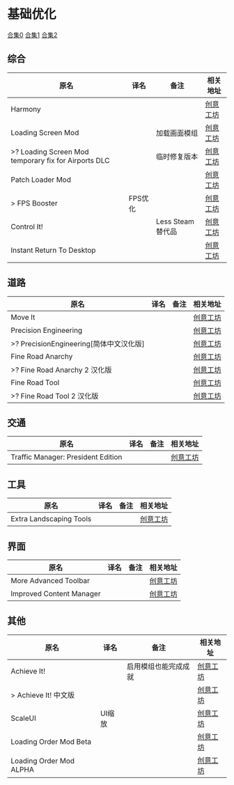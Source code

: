 # 基础优化

[合集0](https://steamcommunity.com/sharedfiles/filedetails/?id=2697753927)
[合集1](https://steamcommunity.com/sharedfiles/filedetails/?id=2569518789)
[合集2](https://steamcommunity.com/sharedfiles/filedetails/?id=2717551308)

## 综合

| 原名                                                 | 译名    | 备注              | 相关地址                                                                      |
| ---------------------------------------------------- | ------- | ----------------- | ----------------------------------------------------------------------------- |
| Harmony                                              |         |                   | [创意工坊](https://steamcommunity.com/sharedfiles/filedetails/?id=2040656402) |
| Loading Screen Mod                                   |         | 加载画面模组      | [创意工坊](https://steamcommunity.com/sharedfiles/filedetails/?id=667342976)  |
| >? Loading Screen Mod temporary fix for Airports DLC |         | 临时修复版本      | [创意工坊](https://steamcommunity.com/sharedfiles/filedetails/?id=2731207699) |
| Patch Loader Mod                                     |         |                   | [创意工坊](https://steamcommunity.com/sharedfiles/filedetails/?id=2041457644) |
| > FPS Booster                                        | FPS优化 |                   | [创意工坊](https://steamcommunity.com/sharedfiles/filedetails/?id=2105755179) |
| Control It!                                          |         | Less Steam 替代品 | [创意工坊](https://steamcommunity.com/sharedfiles/filedetails/?id=2723628116) |
| Instant Return To Desktop                            |         |                   | [创意工坊](https://steamcommunity.com/sharedfiles/filedetails/?id=2037888659) |

## 道路

| 原名                                    | 译名 | 备注 | 相关地址                                                                      |
| --------------------------------------- | ---- | ---- | ----------------------------------------------------------------------------- |
| Move It                                 |      |      | [创意工坊](https://steamcommunity.com/sharedfiles/filedetails/?id=1619685021) |
| Precision Engineering                   |      |      | [创意工坊](https://steamcommunity.com/sharedfiles/filedetails/?id=445589127)  |
| >? PrecisionEngineering[简体中文汉化版] |      |      | [创意工坊](https://steamcommunity.com/sharedfiles/filedetails/?id=2727966897) |
| Fine Road Anarchy                       |      |      | [创意工坊](https://steamcommunity.com/sharedfiles/filedetails/?id=1844440354) |
| >? Fine Road Anarchy 2 汉化版           |      |      | [创意工坊](https://steamcommunity.com/sharedfiles/filedetails/?id=1895443005) |
| Fine Road Tool                          |      |      | [创意工坊](https://steamcommunity.com/sharedfiles/filedetails/?id=1844442251) |
| >? Fine Road Tool 2 汉化版              |      |      | [创意工坊](https://steamcommunity.com/sharedfiles/filedetails/?id=1895440521) |

## 交通

| 原名                               | 译名 | 备注 | 相关地址                                                                      |
| ---------------------------------- | ---- | ---- | ----------------------------------------------------------------------------- |
| Traffic Manager: President Edition |      |      | [创意工坊](https://steamcommunity.com/sharedfiles/filedetails/?id=1637663252) |

## 工具

| 原名                    | 译名 | 备注 | 相关地址                                                                     |
| ----------------------- | ---- | ---- | ---------------------------------------------------------------------------- |
| Extra Landscaping Tools |      |      | [创意工坊](https://steamcommunity.com/sharedfiles/filedetails/?id=502750307) |

## 界面

| 原名                     | 译名 | 备注 | 相关地址                                                                      |
| ------------------------ | ---- | ---- | ----------------------------------------------------------------------------- |
| More Advanced Toolbar    |      |      | [创意工坊](https://steamcommunity.com/sharedfiles/filedetails/?id=1597852915) |
| Improved Content Manager |      |      | [创意工坊](https://steamcommunity.com/sharedfiles/filedetails/?id=814498849)  |


## 其他

| 原名                    | 译名   | 备注                 | 相关地址                                                                      |
| ----------------------- | ------ | -------------------- | ----------------------------------------------------------------------------- |
| Achieve It!             |        | 启用模组也能完成成就 | [创意工坊](https://steamcommunity.com/sharedfiles/filedetails/?id=1567569285) |
| > Achieve It! 中文版    |        |                      | [创意工坊](https://steamcommunity.com/sharedfiles/filedetails/?id=2717531213) |
| ScaleUI                 | UI缩放 |                      | [创意工坊](https://steamcommunity.com/sharedfiles/filedetails/?id=2040218778) |
| Loading Order Mod Beta  |        |                      | [创意工坊](https://steamcommunity.com/sharedfiles/filedetails/?id=2448824112) |
| Loading Order Mod ALPHA |        |                      | [创意工坊](https://steamcommunity.com/sharedfiles/filedetails/?id=2620852727) |